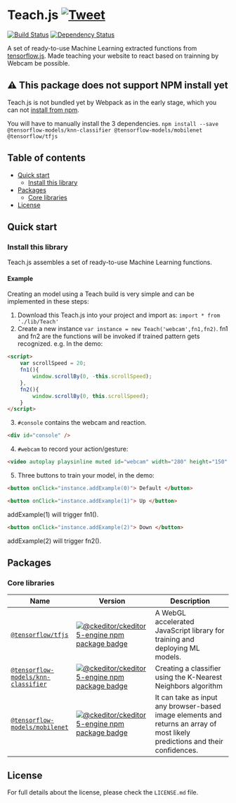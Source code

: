 

Teach.js [![Tweet](https://img.shields.io/twitter/url/http/shields.io.svg?style=social)]()
===================================

[![Build Status](https://travis-ci.org/ckeditor/ckeditor5.svg?branch=master)](https://travis-ci.org/ckeditor/ckeditor5)
[![Dependency Status](https://img.shields.io/david/ckeditor/ckeditor5.svg)](https://david-dm.org/ckeditor/ckeditor5)



A set of ready-to-use Machine Learning extracted functions from [tensorflow.js]([https://www.tensorflow.org/js](https://www.tensorflow.org/js)). Made teaching your website to react based on trainning by Webcam be possible.

## ⚠ This package does not support NPM install yet

Teach.js is not bundled yet by Webpack as in the early stage, which you can not [install from npm](https://ckeditor.com/docs/ckeditor5/latest/builds/guides/integration/installation.html#npm).

You will have to manually install the 3 dependencies. 
`npm install --save @tensorflow-models/knn-classifier @tensorflow-models/mobilenet @tensorflow/tfjs`

## Table of contents

* [Quick start](#quick-start)
   * [Install this library](#ckeditor-5-builds)
* [Packages](#packages)
   * [Core libraries](#core-libraries)
* [License](#license)

## Quick start

### Install this library

Teach.js assembles a set of ready-to-use Machine Learning functions. 


#### Example

Creating an model using a Teach build is very simple and can be implemented in these steps:

1. Download this Teach.js into your project and import as:
`import * from './lib/Teach'`
2. Create a new instance `var instance = new Teach('webcam',fn1,fn2)`. fn1 and fn2 are the functions will be invoked if trained pattern gets recognized. e.g. In the demo: 
```html
<script>
	var scrollSpeed = 20;
	fn1(){
		window.scrollBy(0, -this.scrollSpeed);
	},
	fn2(){
		window.scrollBy(0, this.scrollSpeed);
	}
</script>
```
3. `#console`  contains the webcam and reaction. 
```html
<div id="console" />
``` 
4. `#webcam` to record your action/gesture:
```html
<video autoplay playsinline muted id="webcam" width="280" height="150" />
```
5. Three buttons to train your model, in the demo:
```html 
<button onClick="instance.addExample(0)"> Default </button>
```
```html 
<button onClick="instance.addExample(1)"> Up </button>
```
addExample(1) will trigger fn1().
```html 
<button onClick="instance.addExample(2)"> Down </button>
```
addExample(2) will trigger fn2().



## Packages

### Core libraries

<table>
<thead>
	<tr>
		<th width="30%">Name</th>
		<th width="15%">Version</th>
		<th width="55%">Description</th>
	</tr>
</thead>
<tbody>

<tr>
	<td>
		<a href="https://github.com/tensorflow/tfjs-models/tree/master/knn-classifier"><code>@tensorflow/tfjs</code></a>
	</td>
	<td>
		<a href="https://github.com/tensorflow/tfjs"><img src="https://img.shields.io/npm/v/@tensorflow/tfjs.svg" alt="@ckeditor/ckeditor5-engine npm package badge"></a>
	</td>
	<td>
		A WebGL accelerated JavaScript library for training and deploying ML models.
	</td>
</tr>

<tr>
	<td>
		<a href="https://github.com/tensorflow/tfjs-models/tree/master/knn-classifier"><code>@tensorflow-models/knn-classifier</code></a>
	</td>
	<td>
		<a href="https://github.com/tensorflow/tfjs-models/tree/master/knn-classifier"><img src="https://img.shields.io/npm/v/@tensorflow-models/knn-classifier.svg" alt="@ckeditor/ckeditor5-engine npm package badge"></a>
	</td>
	<td>
		Creating a classifier using the K-Nearest Neighbors algorithm
	</td>
</tr>

<tr>
	<td>
		<a href="https://github.com/tensorflow/tfjs-models/tree/master/mobilenet"><code>@tensorflow-models/mobilenet</code></a>
	</td>
	<td>
		<a href="https://github.com/tensorflow/tfjs-models/tree/master/mobilenet"><img src="https://img.shields.io/npm/v/@tensorflow-models/mobilenet.svg" alt="@ckeditor/ckeditor5-engine npm package badge"></a>
	</td>
	<td>
		It can take as input any browser-based image elements and returns an array of most likely predictions and their confidences.
	</td>
</tr>

</tbody>
</table>



## License

For full details about the license, please check the `LICENSE.md` file.
